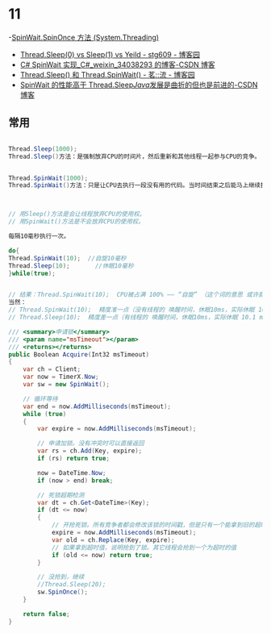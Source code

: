 # 11

-[SpinWait.SpinOnce 方法 (System.Threading)](https://docs.microsoft.com/zh-cn/dotnet/api/system.threading.spinwait.spinonce?view=netframework-4.7.2#moniker-applies-to)

- [Thread.Sleep(0) vs Sleep(1) vs Yeild - stg609 - 博客园](https://www.cnblogs.com/stg609/p/3857242.html)
- [C# SpinWait 实现\_C#\_weixin_34038293 的博客-CSDN 博客](https://blog.csdn.net/weixin_34038293/article/details/85957903)
- [Thread.Sleep() 和 Thread.SpinWait() - 茗::流 - 博客园](https://www.cnblogs.com/rose0705/articles/5860011.html)
- [SpinWait 的性能高于 Thread.Sleep*Java*发展是曲折的但也是前进的-CSDN 博客](https://blog.csdn.net/CNHK1225/article/details/78654071)

## 常用

```c#

Thread.Sleep(1000);
Thread.Sleep()方法：是强制放弃CPU的时间片，然后重新和其他线程一起参与CPU的竞争。


Thread.SpinWait(1000);
Thread.SpinWait()方法：只是让CPU去执行一段没有用的代码。当时间结束之后能马上继续执行，而不是重新参与CPU的竞争。



// 用Sleep()方法是会让线程放弃CPU的使用权。
// 用SpinWait()方法是不会放弃CPU的使用权。

每隔10毫秒执行一次。

do{
Thread.SpinWait(10);  //自旋10毫秒
Thread.Sleep(10);       //休眠10毫秒
}while(true);


// 结果：Thread.SpinWait(10);  CPU被占满 100% —— “自旋” （这个词的意思 或许就是说：没事做的时候，也要折腾一点事儿出来）。
当然：
// Thread.SpinWait(10);  精度准一点（没有线程的 唤醒时间，休眠10ms，实际休眠 10.001 ms）
// Thread.Sleep(10);  精度差一点（有线程的 唤醒时间，休眠10ms，实际休眠 10.1 ms）

/// <summary>申请锁</summary>
/// <param name="msTimeout"></param>
/// <returns></returns>
public Boolean Acquire(Int32 msTimeout)
{
    var ch = Client;
    var now = TimerX.Now;
    var sw = new SpinWait();

    // 循环等待
    var end = now.AddMilliseconds(msTimeout);
    while (true)
    {
        var expire = now.AddMilliseconds(msTimeout);

        // 申请加锁。没有冲突时可以直接返回
        var rs = ch.Add(Key, expire);
        if (rs) return true;

        now = DateTime.Now;
        if (now > end) break;

        // 死锁超期检测
        var dt = ch.Get<DateTime>(Key);
        if (dt <= now)
        {
            // 开抢死锁。所有竞争者都会修改该锁的时间戳，但是只有一个能拿到旧的超时的值
            expire = now.AddMilliseconds(msTimeout);
            var old = ch.Replace(Key, expire);
            // 如果拿到超时值，说明抢到了锁。其它线程会抢到一个为超时的值
            if (old <= now) return true;
        }

        // 没抢到，继续
        //Thread.Sleep(20);
        sw.SpinOnce();
    }

    return false;
}
```
